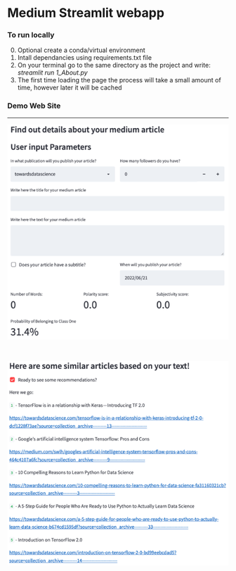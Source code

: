 <h1> Medium Streamlit webapp</h1>

<h3>To run locally </h3>
<l1>

0. Optional create a conda/virtual environment
1. Intall dependancies using requirements.txt file
2. On your terminal go to the same directory as the project and write: _streamlit run 1_About.py_
3. The first time loading the page the process will take a small amount of time, however later it will be cached

</li>

<h3>Demo Web Site</h3>

---

![Alt text](assets/model.jpeg?raw=true "Model Interface")

</br>

![Alt text](assets/recommendations.jpeg?raw=true "Recommendations")
